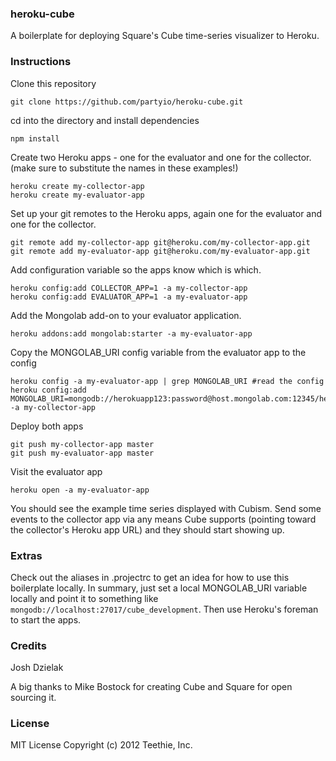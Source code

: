 ### heroku-cube
A boilerplate for deploying Square's Cube time-series visualizer to Heroku.

### Instructions

Clone this repository

    git clone https://github.com/partyio/heroku-cube.git

cd into the directory and install dependencies

    npm install

Create two Heroku apps - one for the evaluator and one for the collector. (make sure to substitute the names in these examples!)

    heroku create my-collector-app
    heroku create my-evaluator-app

Set up your git remotes to the Heroku apps, again one for the evaluator and one for the collector.

    git remote add my-collector-app git@heroku.com/my-collector-app.git
    git remote add my-evaluator-app git@heroku.com/my-evaluator-app.git

Add configuration variable so the apps know which is which.

    heroku config:add COLLECTOR_APP=1 -a my-collector-app
    heroku config:add EVALUATOR_APP=1 -a my-evaluator-app

Add the Mongolab add-on to your evaluator application.

    heroku addons:add mongolab:starter -a my-evaluator-app

Copy the MONGOLAB_URI config variable from the evaluator app to the config

    heroku config -a my-evaluator-app | grep MONGOLAB_URI #read the config
    heroku config:add MONGOLAB_URI=mongodb://herokuapp123:password@host.mongolab.com:12345/herokuapp123 -a my-collector-app

Deploy both apps

    git push my-collector-app master
    git push my-evaluator-app master

Visit the evaluator app

    heroku open -a my-evaluator-app

You should see the example time series displayed with Cubism.
Send some events to the collector app via any means Cube supports (pointing toward the
collector's Heroku app URL) and they should start showing up.

### Extras
Check out the aliases in .projectrc to get an idea for how to use this boilerplate locally.
In summary, just set a local MONGOLAB_URI variable locally and point it to something like
`mongodb://localhost:27017/cube_development`. Then use Heroku's foreman to start the apps.

### Credits
Josh Dzielak

A big thanks to Mike Bostock for creating Cube and Square for open sourcing it.

### License
MIT License
Copyright (c) 2012 Teethie, Inc.
